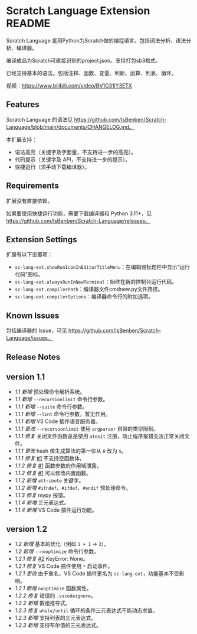 # Scratch Language Extension README

Scratch Language 是用Python为Scratch做的编程语言。包括词法分析、语法分析、编译器。

编译成品为Scratch可直接识别的project.json。支持打包sb3格式。

已经支持基本的语法。包括注释、函数、变量、判断、运算、列表、循环。

视频：https://www.bilibili.com/video/BV1G31iY3ETX

## Features

Scratch Language 的语法见 https://github.com/IsBenben/Scratch-Language/blob/main/documents/CHANGELOG.md。

本扩展支持：
- 语法高亮（关键字及字面量，不支持进一步的高亮）。
- 代码提示（关键字及 API，不支持进一步的提示）。
- 快捷运行（须手动下载编译器）。

## Requirements

扩展没有直接依赖。

如果要使用快捷运行功能，需要下载编译器和 Python 3.11+，见 https://github.com/IsBenben/Scratch-Language/releases。

## Extension Settings

扩展有以下设置项：

* `sc-lang-ext.showRunIconInEditorTitleMenu`：在编辑器标题栏中显示“运行代码”图标。
* `sc-lang-ext.alwaysRunInNewTerminal`：始终在新的控制台运行代码。
* `sc-lang-ext.compilerPath`：编译器文件cmdnew.py文件路径。
* `sc-lang-ext.compilerOptions`：编译器命令行的附加选项。

## Known Issues

包括编译器的 Issue，可见 https://github.com/IsBenben/Scratch-Language/issues。

## Release Notes

## version 1.1

- *1.1 新增* 预处理命令解析系统。
- *1.1 新增* `--recursionlimit` 命令行参数。
- *1.1.1 新增* `--quite` 命令行参数。
- *1.1.1 新增* `--lint` 命令行参数，暂无作用。
- *1.1.1 新增* VS Code 插件语言服务器。
- *1.1.1 更改* `--recursionlimit` 使用 `argparser` 自带的类型限制。
- *1.1.1 修复* 关闭文件函数总是使用 `atexit` 注册，防止程序报错无法正常关闭文件。
- *1.1.1 更改* hash 值生成算法的第一位从 `0` 改为 `$`。
- *1.1.1 修复* [#1](https://github.com/IsBenben/Scratch-Language/issues/1) 不支持空函数体。
- *1.1.2 修复* [#1](https://github.com/IsBenben/Scratch-Language/issues/1) 函数参数的作用域泄露。
- *1.1.2 修复* [#1](https://github.com/IsBenben/Scratch-Language/issues/1) 可以修改内置函数。
- *1.1.2 新增* `attribute` 关键字。
- *1.1.2 新增* `#ifndef`、`#ifdef`、`#endif` 预处理命令。
- *1.1.3 修复* mypy 报错。
- *1.1.4 新增* 三元表达式。
- *1.1.4 新增* VS Code 插件运行功能。

## version 1.2

- *1.2 新增* 基本的优化（例如 `1 + 1` -> `2`）。
- *1.2 新增* `--nooptimize` 命令行参数。
- *1.2.1 修复* [#2](https://github.com/IsBenben/Scratch-Language/issues/2) KeyError: None。
- *1.2.1 修复* VS Code 插件使用 `*` 启动事件。
- *1.2.1 更改* 由于重名，VS Code 插件更名为 `sc-lang-ext`，功能基本不受影响。
- *1.2.1 新增* `nooptimize` 函数属性。
- *1.2.2 修复* 错误的 `.vscodeignore`。
- *1.2.2 新增* 数组推导式。
- *1.2.3 修复* `while/until` 循环的条件三元表达式不能动态求值。
- *1.2.3 新增* 支持列表的三元表达式。
- *1.2.3 新增* 支持布尔值的三元表达式。
